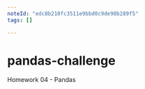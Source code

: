 ```yaml
---
noteId: "edc8b210fc3511e9bbd0c9de98b289f5"
tags: []

---
```


# pandas-challenge
Homework 04 - Pandas
